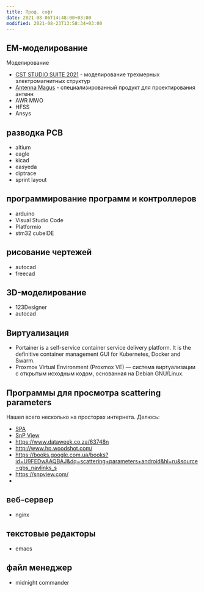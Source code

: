 ```yaml
---
title: Проф. софт
date: 2021-08-06T14:48:00+03:00
modified: 2021-08-23T13:58:34+03:00
---
```


## ЕМ-моделирование
Моделирование
- [CST STUDIO SUITE 2021](http://eurointech.ru/eda/microwave_design/cst/CST-STUDIO-SUITE.phtml) - моделирование трехмерных электромагнитных структур
- [Antenna Magus](http://eurointech.ru/eda/microwave_design/cst/Antenna-Magus.phtml) - специализированный продукт для проектирования антенн
- AWR MWO
- HFSS
- Ansys

## разводка PCB
- altium
- eagle
- kicad
- easyeda
- diptrace
- sprint layout

## программирование программ и контроллеров
- arduino
- Visual Studio Code
- Platformio
- stm32 cubeIDE




## рисование чертежей
- autocad
- freecad

## 3D-моделирование
- 123Designer
- autocad


## Виртуализация
- Portainer is a self-service container service delivery platform. It is the definitive container management GUI for Kubernetes, Docker and Swarm.
- Proxmox Virtual Environment (Proxmox VE) — система виртуализации с открытым исходным кодом, основанная на Debian GNU/Linux.


## Программы для просмотра scattering parameters

Нашел всего несколько на просторах интернета. Делюсь:
* [SPA](https://www.ag-rf-engineering.de/products/software/s-parameter-viewer/)
* [SnP View](#)
* https://www.dataweek.co.za/63748n
* http://www.hp.woodshot.com/
* https://books.google.com.ua/books?id=U9FEDwAAQBAJ&dq=scattering+parameters+android&hl=ru&source=gbs_navlinks_s
* https://snpview.com/
* 


## веб-сервер
- nginx

## текстовые редакторы
- emacs

## файл менеджер
- midnight commander
